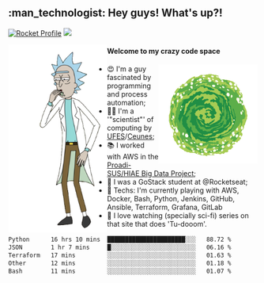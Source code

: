
<h2> :man_technologist: Hey guys! What's up?!</h2>
                                                                         
[![Rocket Profile](https://img.shields.io/static/v1?label=Rocketseat&message=Profile&colorA=purple&color=black&logo=Rocket&logoColor=white)](https://app.rocketseat.com.br/me/elyabe)
<a href="https://www.linkedin.com/in/elyabe/"><img src="https://img.shields.io/badge/LinkedIn-informational?logo=linkedin"/></a>

<img align='left' src="https://raw.githubusercontent.com/Elyabe/Elyabe/master/images/rick-dancing.gif" width='200'>

                       
#### Welcome to my crazy code space 
<img align='right' src="https://raw.githubusercontent.com/Elyabe/elyabe/master/images/portal-3.gif" width='200'>

- :heart_eyes: I'm a guy fascinated by programming and process automation; 
- :office_worker: I'm a '"scientist"' of computing by [UFES](http://ufes.br)/[Ceunes](http://ceunes.ufes.br);
- :books: I worked with AWS in the [Proadi-SUS/HIAE Big Data Project](https://www.einstein.br/responsabilidade-social/atuacao-com-o-ministerio-da-saude/proadi-sus);
- :rocket: I was a GoStack student at @Rocketseat;
- :green_heart: Techs: I'm currently playing with AWS, Docker, Bash, Python, Jenkins, GitHub, Ansible, Terraform, Grafana, GitLab
- :movie_camera: I love watching (specially sci-fi) series on that site that does 'Tu-dooom'.

<!--START_SECTION:waka-->
```text
Python      16 hrs 10 mins  ██████████████████████░░░   88.72 % 
JSON        1 hr 7 mins     █░░░░░░░░░░░░░░░░░░░░░░░░   06.16 % 
Terraform   17 mins         ░░░░░░░░░░░░░░░░░░░░░░░░░   01.63 % 
Other       12 mins         ░░░░░░░░░░░░░░░░░░░░░░░░░   01.18 % 
Bash        11 mins         ░░░░░░░░░░░░░░░░░░░░░░░░░   01.07 %
```
<!--END_SECTION:waka-->
